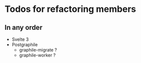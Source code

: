 # Todos for refactoring members

## In any order
- Svelte 3
- Postgraphile
  - graphile-migrate ? 
  - graphile-worker ?